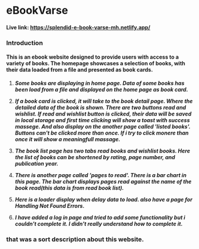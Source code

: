 # eBookVarse
#### Live link: https://splendid-e-book-varse-mh.netlify.app/
### Introduction
#### This is an ebook website designed to provide users with access to a variety of books. The homepage showcases a selection of books, with their data loaded from a file and presented as book cards.

1.  ***Some books are displaying in home page. Data of some books has been load from a file and displayed on the home page as book card.***

2. ***If a book card is clicked, it will take to the book detail page. Where the detailed data of the book is shown. There are two buttons read and wishlist. If read and wishlist button is clicked,  their data will be saved in local storage and first time clicking will show a toast with success massege. And also display on the another page called 'listed books'. Buttons can't be clicked more than once. If i try to click monere than once it will show a meaningfull massage.***

3. ***The book list page has two tabs read books and wishlist books. Here the list of books can be shortened by rating, page number, and publication year.***

4. ***There is another page called 'pages to read'. There is a bar chart in this page. The bar chart displays pages read against the name of the book read(this data is from read book list).***

5. ***Here is a loader display when delay data to load. also have a page for Handling Not Found Errors.***

6. ***I have added a log in page and tried to add some functionality but i couldn't complete it. I didn't really understand how to complete it.***

### that was a sort description about this website.